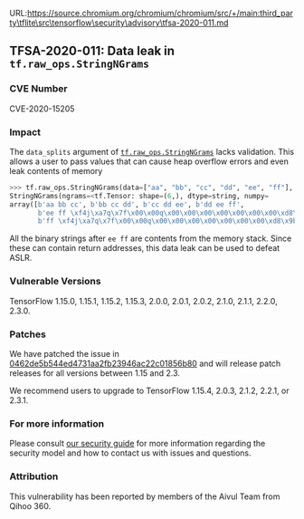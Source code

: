 URL:https://source.chromium.org/chromium/chromium/src/+/main:third_party\tflite\src\tensorflow\security\advisory\tfsa-2020-011.md
## TFSA-2020-011: Data leak in `tf.raw_ops.StringNGrams`

### CVE Number
CVE-2020-15205

### Impact
The `data_splits` argument of
[`tf.raw_ops.StringNGrams`](https://www.tensorflow.org/api_docs/python/tf/raw_ops/StringNGrams)
lacks validation. This allows a user to pass values that can cause heap
overflow errors and even leak contents of memory
```python
>>> tf.raw_ops.StringNGrams(data=["aa", "bb", "cc", "dd", "ee", "ff"], data_splits=[0,8], separator=" ", ngram_widths=[3], left_pad="", right_pad="", pad_width=0, preserve_short_sequences=False)
StringNGrams(ngrams=<tf.Tensor: shape=(6,), dtype=string, numpy=
array([b'aa bb cc', b'bb cc dd', b'cc dd ee', b'dd ee ff',
       b'ee ff \xf4j\xa7q\x7f\x00\x00q\x00\x00\x00\x00\x00\x00\x00\xd8\x9b~\xa8q\x7f\x00',
       b'ff \xf4j\xa7q\x7f\x00\x00q\x00\x00\x00\x00\x00\x00\x00\xd8\x9b~\xa8q\x7f\x00 \x9b~\xa8q\x7f\x00\x00p\xf5j\xa7q\x7f\x00\x00H\xf8j\xa7q\x7f\x00\x00\xf0\xf3\xf7\x85q\x7f\x00\x00`}\xa6\x00\x00\x00\x00\x00`~\xa6\x00\x00\x00\x00\x00\xb0~\xeb\x9bq\x7f\x00'],...
```

All the binary strings after `ee ff` are contents from the memory stack. Since
these can contain return addresses, this data leak can be used to defeat ASLR.

### Vulnerable Versions
TensorFlow 1.15.0, 1.15.1, 1.15.2, 1.15.3, 2.0.0, 2.0.1, 2.0.2, 2.1.0, 2.1.1,
2.2.0, 2.3.0.

### Patches
We have patched the issue in
[0462de5b544ed4731aa2fb23946ac22c01856b80](https://github.com/tensorflow/tensorflow/commit/0462de5b544ed4731aa2fb23946ac22c01856b80)
and will release patch releases for all versions between 1.15 and 2.3.

We recommend users to upgrade to TensorFlow 1.15.4, 2.0.3, 2.1.2, 2.2.1, or
2.3.1.

### For more information
Please consult [our security
guide](https://github.com/tensorflow/tensorflow/blob/master/SECURITY.md) for
more information regarding the security model and how to contact us with issues
and questions.

### Attribution
This vulnerability has been reported by members of the Aivul Team from Qihoo
360.
